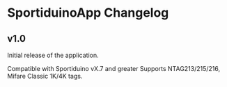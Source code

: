 # SportiduinoApp Changelog

## v1.0

Initial release of the application.

Compatible with Sportiduino vX.7 and greater
Supports NTAG213/215/216, Mifare Classic 1K/4K tags.

